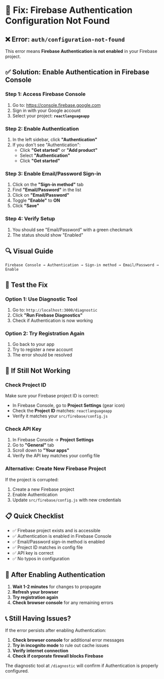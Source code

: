 # 🔧 Fix: Firebase Authentication Configuration Not Found

## ❌ **Error**: `auth/configuration-not-found`

This error means **Firebase Authentication is not enabled** in your Firebase project.

## ✅ **Solution: Enable Authentication in Firebase Console**

### **Step 1: Access Firebase Console**
1. Go to: https://console.firebase.google.com
2. Sign in with your Google account
3. Select your project: **`reactlanguageapp`**

### **Step 2: Enable Authentication**
1. In the left sidebar, click **"Authentication"**
2. If you don't see "Authentication":
   - Click **"Get started"** or **"Add product"**
   - Select **"Authentication"**
   - Click **"Get started"**

### **Step 3: Enable Email/Password Sign-in**
1. Click on the **"Sign-in method"** tab
2. Find **"Email/Password"** in the list
3. Click on **"Email/Password"**
4. Toggle **"Enable"** to **ON**
5. Click **"Save"**

### **Step 4: Verify Setup**
1. You should see "Email/Password" with a green checkmark
2. The status should show "Enabled"

## 🔍 **Visual Guide**

```
Firebase Console → Authentication → Sign-in method → Email/Password → Enable
```

## 🧪 **Test the Fix**

### **Option 1: Use Diagnostic Tool**
1. Go to: `http://localhost:3000/diagnostic`
2. Click **"Run Firebase Diagnostics"**
3. Check if Authentication is now working

### **Option 2: Try Registration Again**
1. Go back to your app
2. Try to register a new account
3. The error should be resolved

## 🚨 **If Still Not Working**

### **Check Project ID**
Make sure your Firebase project ID is correct:
- In Firebase Console, go to **Project Settings** (gear icon)
- Check the **Project ID** matches: `reactlanguageapp`
- Verify it matches your `src/firebase/config.js`

### **Check API Key**
1. In Firebase Console → **Project Settings**
2. Go to **"General"** tab
3. Scroll down to **"Your apps"**
4. Verify the API key matches your config file

### **Alternative: Create New Firebase Project**
If the project is corrupted:
1. Create a new Firebase project
2. Enable Authentication
3. Update `src/firebase/config.js` with new credentials

## 📋 **Quick Checklist**

- ✅ Firebase project exists and is accessible
- ✅ Authentication is enabled in Firebase Console
- ✅ Email/Password sign-in method is enabled
- ✅ Project ID matches in config file
- ✅ API key is correct
- ✅ No typos in configuration

## 🔄 **After Enabling Authentication**

1. **Wait 1-2 minutes** for changes to propagate
2. **Refresh your browser**
3. **Try registration again**
4. **Check browser console** for any remaining errors

## 📞 **Still Having Issues?**

If the error persists after enabling Authentication:

1. **Check browser console** for additional error messages
2. **Try in incognito mode** to rule out cache issues
3. **Verify internet connection**
4. **Check if corporate firewall blocks Firebase**

The diagnostic tool at `/diagnostic` will confirm if Authentication is properly configured.
